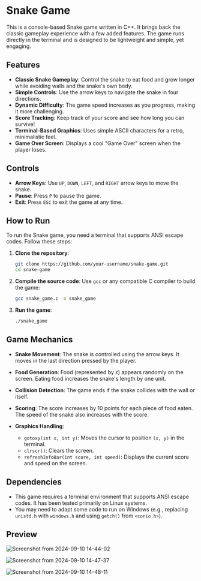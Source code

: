 # Snake Game

This is a console-based Snake game written in C++. It brings back the classic gameplay experience with a few added features. The game runs directly in the terminal and is designed to be lightweight and simple, yet engaging.

## Features

- **Classic Snake Gameplay**: Control the snake to eat food and grow longer while avoiding walls and the snake's own body.
- **Simple Controls**: Use the arrow keys to navigate the snake in four directions.
- **Dynamic Difficulty**: The game speed increases as you progress, making it more challenging.
- **Score Tracking**: Keep track of your score and see how long you can survive!
- **Terminal-Based Graphics**: Uses simple ASCII characters for a retro, minimalistic feel.
- **Game Over Screen**: Displays a cool "Game Over" screen when the player loses.

## Controls

- **Arrow Keys**: Use `UP`, `DOWN`, `LEFT`, and `RIGHT` arrow keys to move the snake.
- **Pause**: Press `P` to pause the game.
- **Exit**: Press `ESC` to exit the game at any time.

## How to Run

To run the Snake game, you need a terminal that supports ANSI escape codes. Follow these steps:

1. **Clone the repository**:
   ```bash
   git clone https://github.com/your-username/snake-game.git
   cd snake-game
   ```

2. **Compile the source code**:
   Use `gcc` or any compatible C compiler to build the game:
   ```bash
   gcc snake_game.c -o snake_game
   ```

3. **Run the game**:
   ```bash
   ./snake_game
   ```

## Game Mechanics

- **Snake Movement**: The snake is controlled using the arrow keys. It moves in the last direction pressed by the player.
- **Food Generation**: Food (represented by `X`) appears randomly on the screen. Eating food increases the snake's length by one unit.
- **Collision Detection**: The game ends if the snake collides with the wall or itself.
- **Scoring**: The score increases by 10 points for each piece of food eaten. The speed of the snake also increases with the score.

- **Graphics Handling**:
  - `gotoxy(int x, int y)`: Moves the cursor to position `(x, y)` in the terminal.
  - `clrscr()`: Clears the screen.
  - `refreshInfoBar(int score, int speed)`: Displays the current score and speed on the screen.

## Dependencies

- This game requires a terminal environment that supports ANSI escape codes. It has been tested primarily on Linux systems.
- You may need to adapt some code to run on Windows (e.g., replacing `unistd.h` with `windows.h` and using `getch()` from `<conio.h>`).

## Preview

![Screenshot from 2024-09-10 14-44-02](https://github.com/user-attachments/assets/44db03df-4cb7-4657-9d27-b0066c886996)

![Screenshot from 2024-09-10 14-47-37](https://github.com/user-attachments/assets/68b1a46a-8744-42ce-82d4-80e11dd74777)

![Screenshot from 2024-09-10 14-48-11](https://github.com/user-attachments/assets/4af81257-ab26-4ced-a8c7-292692559603)

